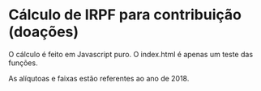 # Cálculo de IRPF para contribuição (doações) #

O cálculo é feito em Javascript puro. O index.html é apenas um teste das funções. 

As alíqutoas e faixas estão referentes ao ano de 2018.
